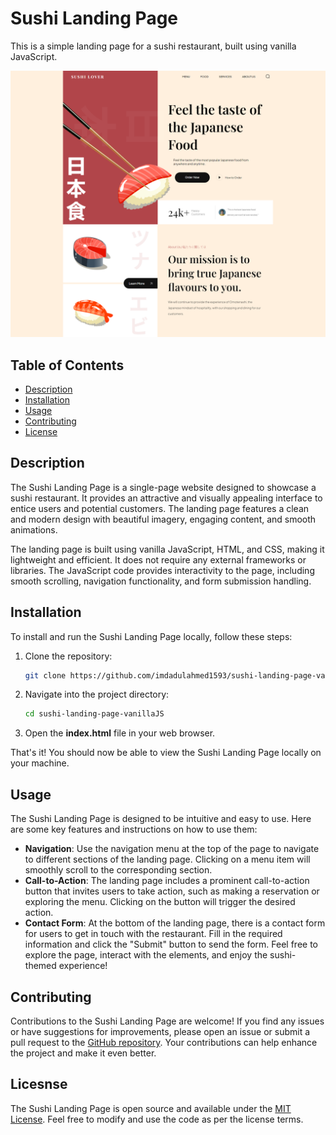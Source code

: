 # Sushi Landing Page

This is a simple landing page for a sushi restaurant, built using vanilla JavaScript.

![The landing page of Sushi Lover](/assets/web2.png)

## Table of Contents

- [Description](#description)
- [Installation](#installation)
- [Usage](#usage)
- [Contributing](#contributing)
- [License](#license)

## Description

The Sushi Landing Page is a single-page website designed to showcase a sushi restaurant. It provides an attractive and visually appealing interface to entice users and potential customers. The landing page features a clean and modern design with beautiful imagery, engaging content, and smooth animations.

The landing page is built using vanilla JavaScript, HTML, and CSS, making it lightweight and efficient. It does not require any external frameworks or libraries. The JavaScript code provides interactivity to the page, including smooth scrolling, navigation functionality, and form submission handling.

## Installation

To install and run the Sushi Landing Page locally, follow these steps:

1. Clone the repository:

   ```bash
   git clone https://github.com/imdadulahmed1593/sushi-landing-page-vanillaJS.git

2. Navigate into the project directory:

   ```bash
   cd sushi-landing-page-vanillaJS

3. Open the **index.html** file in your web browser.

That's it! You should now be able to view the Sushi Landing Page locally on your machine.

## Usage

The Sushi Landing Page is designed to be intuitive and easy to use. Here are some key features and instructions on how to use them:

- **Navigation**: Use the navigation menu at the top of the page to navigate to different sections of the landing page. Clicking on a menu item will smoothly scroll to the corresponding section.
- **Call-to-Action**: The landing page includes a prominent call-to-action button that invites users to take action, such as making a reservation or exploring the menu. Clicking on the button will trigger the desired action.
- **Contact Form**: At the bottom of the landing page, there is a contact form for users to get in touch with the restaurant. Fill in the required information and click the "Submit" button to send the form.
Feel free to explore the page, interact with the elements, and enjoy the sushi-themed experience!

## Contributing

Contributions to the Sushi Landing Page are welcome! If you find any issues or have suggestions for improvements, please open an issue or submit a pull request to the [GitHub repository](https://github.com/imdadulahmed1593/sushi-landing-page-vanillaJS). Your contributions can help enhance the project and make it even better.

## Licesnse

The Sushi Landing Page is open source and available under the [MIT License](https://chat.openai.com/LICENSE). Feel free to modify and use the code as per the license terms.
